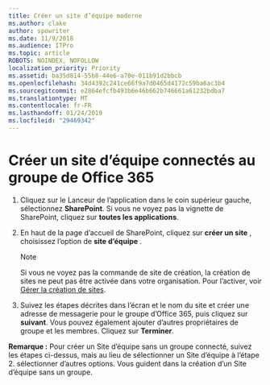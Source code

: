```yaml
---
title: Créer un site d’équipe moderne
ms.author: clake
author: spowriter
ms.date: 11/9/2018
ms.audience: ITPro
ms.topic: article
ROBOTS: NOINDEX, NOFOLLOW
localization_priority: Priority
ms.assetid: ba35d814-55b8-44e6-a70e-011b91d2bbcb
ms.openlocfilehash: 34d4392c241ce66f9a7d0465d4172c59ba6ac3b4
ms.sourcegitcommit: e2864efcfb493b6e46b662b746661a61232bdba7
ms.translationtype: MT
ms.contentlocale: fr-FR
ms.lasthandoff: 01/24/2019
ms.locfileid: "29469342"
---
```

# <a name="create-an-office-365-group-connected-team-site"></a>Créer un site d’équipe connectés au groupe de Office 365

1. Cliquez sur le Lanceur de l’application dans le coin supérieur gauche, sélectionnez **SharePoint**. Si vous ne voyez pas la vignette de SharePoint, cliquez sur **toutes les applications**.
    
2. En haut de la page d’accueil de SharePoint, cliquez sur **créer un site** , choisissez l’option de **site d’équipe** . 
    
    > [!NOTE]
    > Si vous ne voyez pas la commande de site de création, la création de sites ne peut pas être activée dans votre organisation. Pour l’activer, voir [Gérer la création de sites](https://go.microsoft.com/fwlink/?linkid=2009644). 
  
3. Suivez les étapes décrites dans l’écran et le nom du site et créer une adresse de messagerie pour le groupe d’Office 365, puis cliquez sur **suivant**. Vous pouvez également ajouter d’autres propriétaires de groupe et les membres. Cliquez sur **Terminer**.
  
 **Remarque :** Pour créer un Site d’équipe sans un groupe connecté, suivez les étapes ci-dessus, mais au lieu de sélectionner un Site d’équipe à l’étape 2. sélectionner d’autres options. Vous guident dans la création d’un Site d’équipe sans un groupe. 
    

